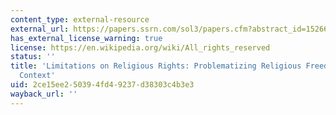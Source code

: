 ```yaml
---
content_type: external-resource
external_url: https://papers.ssrn.com/sol3/papers.cfm?abstract_id=1526677
has_external_license_warning: true
license: https://en.wikipedia.org/wiki/All_rights_reserved
status: ''
title: 'Limitations on Religious Rights: Problematizing Religious Freedom in the African
  Context'
uid: 2ce15ee2-5039-4fd4-9237-d38303c4b3e3
wayback_url: ''
---
```

